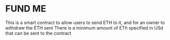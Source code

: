 # FUND ME 
This is a smart contract to allow users to send ETH to it, and for an owner to withdraw the ETH sent
There is a minimum amount of ETh specified in USd that can be sent to the contract 
